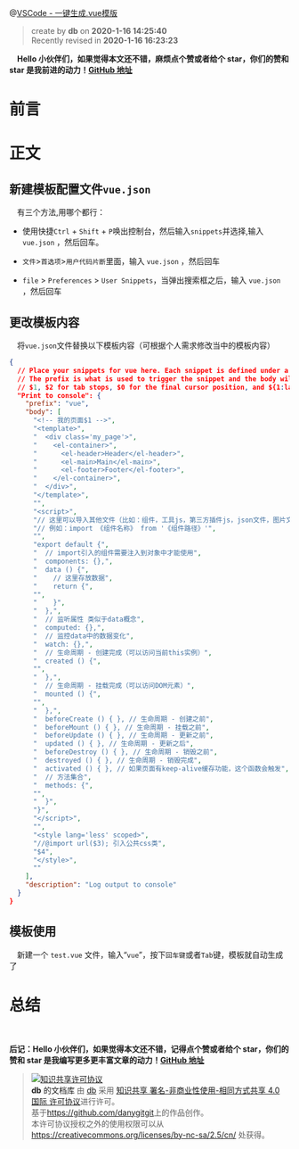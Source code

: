 @[VSCode - 一键生成.vue模版](https://github.com/danygitgit/document-library/blob/master/other-library/%E9%94%AE%E7%9B%98%E5%BF%AB%E6%8D%B7%E9%94%AE%E7%AC%94%E8%AE%B0.md)

> create by **db** on **2020-1-16 14:25:40**   
> Recently revised in **2020-1-16 16:23:23**

&emsp;**Hello 小伙伴们，如果觉得本文还不错，麻烦点个赞或者给个 star，你们的赞和 star 是我前进的动力！[GitHub 地址](https://github.com/danygitgit/document-library/blob/master/other-library/%E9%94%AE%E7%9B%98%E5%BF%AB%E6%8D%B7%E9%94%AE%E7%AC%94%E8%AE%B0.md)**

# 前言


# 正文

## 新建模板配置文件`vue.json`

&emsp;有三个方法,用哪个都行：

- 使用快捷`Ctrl` + `Shift` + `P`唤出控制台，然后输入`snippets`并选择,输入 `vue.json` ，然后回车。

- `文件`>`首选项`>`用户代码片断`里面，输入 `vue.json` ，然后回车 

- `file` > `Preferences` > `User Snippets`，当弹出搜索框之后，输入 `vue.json` ，然后回车
 
## 更改模板内容

&emsp;将`vue.json`文件替换以下模板内容（可根据个人需求修改当中的模板内容）   
```json
{
  // Place your snippets for vue here. Each snippet is defined under a snippet name and has a prefix, body and description. 
  // The prefix is what is used to trigger the snippet and the body will be expanded and inserted. Possible variables are:
  // $1, $2 for tab stops, $0 for the final cursor position, and ${1:label}, ${2:another} for placeholders. Placeholders with the same ids are connected.
  "Print to console": {
    "prefix": "vue",
    "body": [
      "<!-- 我的页面$1 -->",
      "<template>",
      "  <div class='my_page'>",
      "    <el-container>",
      "      <el-header>Header</el-header>",
      "      <el-main>Main</el-main>",
      "      <el-footer>Footer</el-footer>",
      "    </el-container>",
      "  </div>",
      "</template>",
      "",
      "<script>",
      "// 这里可以导入其他文件（比如：组件，工具js，第三方插件js，json文件，图片文件等等）",
      "// 例如：import 《组件名称》 from '《组件路径》'",
      "",
      "export default {",
      "  // import引入的组件需要注入到对象中才能使用",
      "  components: {},",
      "  data () {",
      "    // 这里存放数据",
      "    return {",
      "",
      "    }",
      "  },",
      "  // 监听属性 类似于data概念",
      "  computed: {},",
      "  // 监控data中的数据变化",
      "  watch: {},",
      "  // 生命周期 - 创建完成（可以访问当前this实例）",
      "  created () {",
      "",
      "  },",
      "  // 生命周期 - 挂载完成（可以访问DOM元素）",
      "  mounted () {",
      "",
      "  },",
      "  beforeCreate () { }, // 生命周期 - 创建之前",
      "  beforeMount () { }, // 生命周期 - 挂载之前",
      "  beforeUpdate () { }, // 生命周期 - 更新之前",
      "  updated () { }, // 生命周期 - 更新之后",
      "  beforeDestroy () { }, // 生命周期 - 销毁之前",
      "  destroyed () { }, // 生命周期 - 销毁完成",
      "  activated () { }, // 如果页面有keep-alive缓存功能，这个函数会触发",
      "  // 方法集合",
      "  methods: {",
      "",
      "  }",
      "}",
      "</script>",
      "",
      "<style lang='less' scoped>",
      "//@import url($3); 引入公共css类",
      "$4",
      "</style>",
      ""
    ],
    "description": "Log output to console"
  }
}
```
## 模板使用

&emsp;新建一个 `test.vue` 文件，输入“`vue`”，按下`回车键`或者`Tab`键，模板就自动生成了



# 总结 

&emsp;


**后记：Hello 小伙伴们，如果觉得本文还不错，记得点个赞或者给个 star，你们的赞和 star 是我编写更多更丰富文章的动力！[GitHub 地址](https://github.com/danygitgit/document-library/blob/master/other-library/Git%E7%AC%94%E8%AE%B0/Git%E5%91%BD%E4%BB%A4%E5%85%A5%E9%97%A8.md)**

> <a rel="license" href="http://creativecommons.org/licenses/by-nc-sa/4.0/"><img alt="知识共享许可协议" style="border-width:0" src="https://user-gold-cdn.xitu.io/2018/12/23/167d9537f3e29c99?w=88&h=31&f=png&s=1888" /></a><br /><a xmlns:dct="http://purl.org/dc/terms/" property="dct:title">**db** 的文档库</a> 由 <a xmlns:cc="http://creativecommons.org/ns#" href="db" property="cc:attributionName" rel="cc:attributionURL">db</a> 采用 <a rel="license" href="http://creativecommons.org/licenses/by-nc-sa/4.0/">知识共享 署名-非商业性使用-相同方式共享 4.0 国际 许可协议</a>进行许可。<br />基于<a xmlns:dct="http://purl.org/dc/terms/" href="https://github.com/danygitgit" rel="dct:source">https://github.com/danygitgit</a>上的作品创作。<br />本许可协议授权之外的使用权限可以从 <a xmlns:cc="http://creativecommons.org/ns#" href="https://creativecommons.org/licenses/by-nc-sa/2.5/cn/" rel="cc:morePermissions">https://creativecommons.org/licenses/by-nc-sa/2.5/cn/</a> 处获得。
